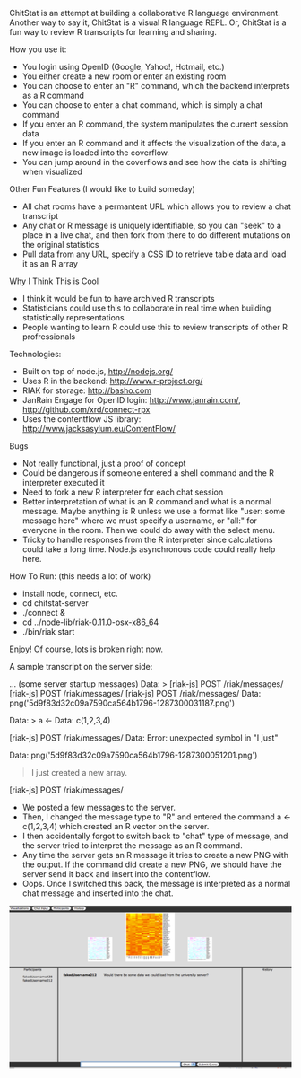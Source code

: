 ChitStat is an attempt at building a collaborative R language environment.  Another way to say it, ChitStat is a visual R language REPL.  Or, ChitStat is a fun way to review R transcripts for learning and sharing.

How you use it:

* You login using OpenID (Google, Yahoo!, Hotmail, etc.)
* You either create a new room or enter an existing room
* You can choose to enter an "R" command, which the backend interprets as a R command
* You can choose to enter a chat command, which is simply a chat command
* If you enter an R command, the system manipulates the current session data
* If you enter an R command and it affects the visualization of the data, a new image is loaded into the coverflow.
* You can jump around in the coverflows and see how the data is shifting when visualized

Other Fun Features (I would like to build someday)

* All chat rooms have a permantent URL which allows you to review a chat transcript
* Any chat or R message is uniquely identifiable, so you can "seek" to a place in a live chat, and then fork from there to do different mutations on the original statistics
* Pull data from any URL, specify a CSS ID to retrieve table data and load it as an R array

Why I Think This is Cool

* I think it would be fun to have archived R transcripts
* Statisticians could use this to collaborate in real time when building statistically representations
* People wanting to learn R could use this to review transcripts of other R profressionals

Technologies:

* Built on top of node.js, http://nodejs.org/
* Uses R in the backend: http://www.r-project.org/
* RIAK for storage: http://basho.com
* JanRain Engage for OpenID login:  http://www.janrain.com/, http://github.com/xrd/connect-rpx
* Uses the contentflow JS library:  http://www.jacksasylum.eu/ContentFlow/

Bugs

* Not really functional, just a proof of concept
* Could be dangerous if someone entered a shell command and the R interpreter executed it
* Need to fork a new R interpreter for each chat session
* Better interpretation of what is an R command and what is a normal message.  Maybe anything is R unless we use a format like "user:  some message here" where we must specify a username, or "all:" for everyone in the room.  Then we could do away with the select menu.
* Tricky to handle responses from the R interpreter since calculations could take a long time. Node.js asynchronous code could really help here.

How To Run:
(this needs a lot of work)
* install node, connect, etc.
* cd chitstat-server
* ./connect &
* cd ../node-lib/riak-0.11.0-osx-x86_64
* ./bin/riak start

Enjoy!  Of course, lots is broken right now.

A sample transcript on the server side:

...  (some server startup messages)
  Data: > 
  [riak-js] POST /riak/messages/
  [riak-js] POST /riak/messages/
  [riak-js] POST /riak/messages/
 Data: png('5d9f83d32c09a7590ca564b1796-1287300031187.png')
  
  Data: > a <- 
  Data: c(1,2,3,4)
  > 
  [riak-js] POST /riak/messages/
  Data: Error: unexpected symbol in "I just"
  
  Data: png('5d9f83d32c09a7590ca564b1796-1287300051201.png')
  > I just created a new array.
  > 
  [riak-js] POST /riak/messages/

* We posted a few messages to the server.  
* Then, I changed the message type to "R" and entered the command a <- c(1,2,3,4) which created an R vector on the server.  
* I then accidentally forgot to switch back to "chat" type of message, and the server tried to interpret the message as an R command.  
* Any time the server gets an R message it tries to create a new PNG with the output.  If the command did create a new PNG, we should have the server send it back and insert into the contentflow.
* Oops.  Once I switched this back, the message is interpreted as a normal chat message and inserted into the chat.

![ChitStat sample layout](http://github.com/xrd/ChitStat/raw/master/html/sample.png)

